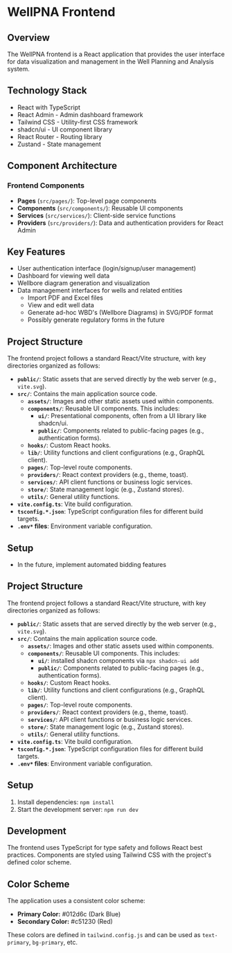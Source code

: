 # WellPNA Frontend

## Overview

The WellPNA frontend is a React application that provides the user interface for data visualization and management in the Well Planning and Analysis system.

## Technology Stack

- React with TypeScript
- React Admin - Admin dashboard framework
- Tailwind CSS - Utility-first CSS framework
- shadcn/ui - UI component library
- React Router - Routing library
- Zustand - State management

## Component Architecture

### Frontend Components

- **Pages** (`src/pages/`): Top-level page components
- **Components** (`src/components/`): Reusable UI components
- **Services** (`src/services/`): Client-side service functions
- **Providers** (`src/providers/`): Data and authentication providers for React Admin

## Key Features

- User authentication interface (login/signup/user management)
- Dashboard for viewing well data
- Wellbore diagram generation and visualization
- Data management interfaces for wells and related entities
  - Import PDF and Excel files
  - View and edit well data
  - Generate ad-hoc WBD's (Wellbore Diagrams) in SVG/PDF format
  - Possibly generate regulatory forms in the future
 ## Project Structure
 
 The frontend project follows a standard React/Vite structure, with key directories organized as follows:
 
 -   **`public/`**: Static assets that are served directly by the web server (e.g., `vite.svg`).
 -   **`src/`**: Contains the main application source code.
     -   **`assets/`**: Images and other static assets used within components.
     -   **`components/`**: Reusable UI components. This includes:
         -   **`ui/`**: Presentational components, often from a UI library like shadcn/ui.
         -   **`public/`**: Components related to public-facing pages (e.g., authentication forms).
     -   **`hooks/`**: Custom React hooks.
     -   **`lib/`**: Utility functions and client configurations (e.g., GraphQL client).
     -   **`pages/`**: Top-level route components.
     -   **`providers/`**: React context providers (e.g., theme, toast).
     -   **`services/`**: API client functions or business logic services.
     -   **`store/`**: State management logic (e.g., Zustand stores).
     -   **`utils/`**: General utility functions.
 -   **`vite.config.ts`**: Vite build configuration.
 -   **`tsconfig.*.json`**: TypeScript configuration files for different build targets.
 -   **`.env*` files**: Environment variable configuration.
 
 ## Setup
- In the future, implement automated bidding features

## Project Structure

The frontend project follows a standard React/Vite structure, with key directories organized as follows:

-   **`public/`**: Static assets that are served directly by the web server (e.g., `vite.svg`).
-   **`src/`**: Contains the main application source code.
    -   **`assets/`**: Images and other static assets used within components.
    -   **`components/`**: Reusable UI components. This includes:
        -   **`ui/`**: installed shadcn components via `npx shadcn-ui add`
        -   **`public/`**: Components related to public-facing pages (e.g., authentication forms).
    -   **`hooks/`**: Custom React hooks.
    -   **`lib/`**: Utility functions and client configurations (e.g., GraphQL client).
    -   **`pages/`**: Top-level route components.
    -   **`providers/`**: React context providers (e.g., theme, toast).
    -   **`services/`**: API client functions or business logic services.
    -   **`store/`**: State management logic (e.g., Zustand stores).
    -   **`utils/`**: General utility functions.
-   **`vite.config.ts`**: Vite build configuration.
-   **`tsconfig.*.json`**: TypeScript configuration files for different build targets.
-   **`.env*` files**: Environment variable configuration.

## Setup

1. Install dependencies: `npm install`
2. Start the development server: `npm run dev`

## Development

The frontend uses TypeScript for type safety and follows React best practices. Components are styled using Tailwind CSS with the project's defined color scheme.

## Color Scheme

The application uses a consistent color scheme:

- **Primary Color:** #012d6c (Dark Blue)
- **Secondary Color:** #c51230 (Red)

These colors are defined in `tailwind.config.js` and can be used as `text-primary`, `bg-primary`, etc.
